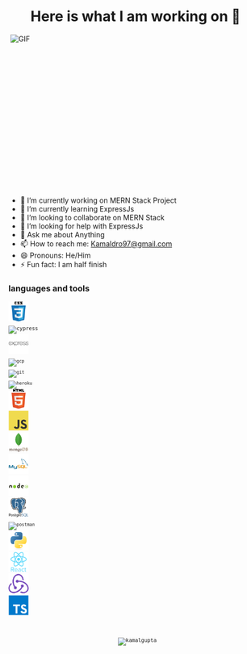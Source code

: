

<h1 align="center"> Here is what I am working on 👋 </h1>
  <img align="right" alt="GIF" src="https://cdn.dribbble.com/users/1201592/screenshots/9078494/media/422a760a51cef7de2fa3db9daf697853.gif" width="500" height="320" />



- 🔭 I’m currently working on MERN Stack Project
- 🌱 I’m currently learning ExpressJs
- 👯 I’m looking to collaborate on MERN Stack
- 🤔 I’m looking for help with ExpressJs
- 💬 Ask me about Anything
- 📫 How to reach me: Kamaldro97@gmail.com
- 😄 Pronouns: He/Him
- ⚡ Fun fact: I am half finish


### languages and tools 


<code><img src="https://raw.githubusercontent.com/devicons/devicon/master/icons/css3/css3-original-wordmark.svg" alt="css3" width="40" height="40"/> 
<code><img src="https://raw.githubusercontent.com/simple-icons/simple-icons/6e46ec1fc23b60c8fd0d2f2ff46db82e16dbd75f/icons/cypress.svg" alt="cypress" width="40" height="40"/> <code><img src="https://raw.githubusercontent.com/devicons/devicon/master/icons/express/express-original-wordmark.svg" alt="express" width="40" height="40"/></code> 
<code><img src="https://www.vectorlogo.zone/logos/google_cloud/google_cloud-icon.svg" alt="gcp" width="40" height="40"/></code> 
<code><img src="https://www.vectorlogo.zone/logos/git-scm/git-scm-icon.svg" alt="git" width="40" height="40"/></code> 
<code><img src="https://www.vectorlogo.zone/logos/heroku/heroku-icon.svg" alt="heroku" width="40" height="40"/></code> 
<code><img src="https://raw.githubusercontent.com/devicons/devicon/master/icons/html5/html5-original-wordmark.svg" alt="html5" width="40" height="40"/></code> 
<code><img src="https://raw.githubusercontent.com/devicons/devicon/master/icons/javascript/javascript-original.svg" alt="javascript" width="40" height="40"/></code>
<code><img src="https://raw.githubusercontent.com/devicons/devicon/master/icons/mongodb/mongodb-original-wordmark.svg" alt="mongodb" width="40" height="40"/></code> 
<code><img src="https://raw.githubusercontent.com/devicons/devicon/master/icons/mysql/mysql-original-wordmark.svg" alt="mysql" width="40" height="40"/></code> 
<code><img src="https://raw.githubusercontent.com/devicons/devicon/master/icons/nodejs/nodejs-original-wordmark.svg" alt="nodejs" width="40" height="40"/></code> 
<code><img src="https://raw.githubusercontent.com/devicons/devicon/master/icons/postgresql/postgresql-original-wordmark.svg" alt="postgresql" width="40" height="40"/></code> 
<code><img src="https://www.vectorlogo.zone/logos/getpostman/getpostman-icon.svg" alt="postman" width="40" height="40"/></code> 
<code><img src="https://raw.githubusercontent.com/devicons/devicon/master/icons/python/python-original.svg" alt="python" width="40" height="40"/></code> 
<code><img src="https://raw.githubusercontent.com/devicons/devicon/master/icons/react/react-original-wordmark.svg" alt="react" width="40" height="40"/></code> 
<code><img src="https://raw.githubusercontent.com/devicons/devicon/master/icons/redux/redux-original.svg" alt="redux" width="40" height="40"/></code> 
<code><img src="https://raw.githubusercontent.com/devicons/devicon/master/icons/typescript/typescript-original.svg" alt="typescript" width="40" height="40"/></code> 



<p align="center"> <img src="https://github-readme-stats.vercel.app/api?username=kamalgupta97&show_icons=true&theme=gotham" alt="kamalgupta" />

